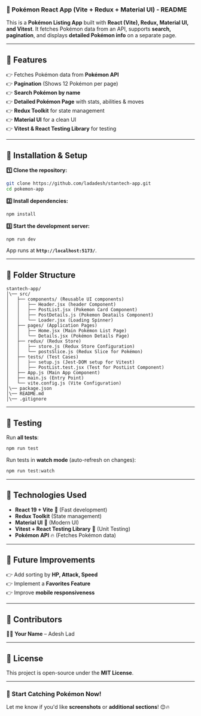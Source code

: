### **🚀 Pokémon React App (Vite + Redux + Material UI) - README**  

This is a **Pokémon Listing App** built with **React (Vite), Redux, Material UI, and Vitest**. It fetches Pokémon data from an API, supports **search, pagination**, and displays **detailed Pokémon info** on a separate page.

---

## **📌 Features**  
👉 Fetches Pokémon data from **Pokémon API**  
👉 **Pagination** (Shows 12 Pokémon per page)  
👉 **Search Pokémon by name**  
👉 **Detailed Pokémon Page** with stats, abilities & moves  
👉 **Redux Toolkit** for state management  
👉 **Material UI** for a clean UI  
👉 **Vitest & React Testing Library** for testing  

---

## **📌 Installation & Setup**  
**1️⃣ Clone the repository:**  
```bash
git clone https://github.com/ladadesh/stantech-app.git
cd pokemon-app
```

**2️⃣ Install dependencies:**  
```bash
npm install
```

**3️⃣ Start the development server:**  
```bash
npm run dev
```
App runs at **`http://localhost:5173/`**.

---

## **📌 Folder Structure**  
```
stantech-app/
│\── src/
│   ├── components/ (Reusable UI components)
│   │   ├── Header.jsx (header Component)
│   │   ├── PostList.jsx (Pokemon Card Component)
│   │   ├── PostDetails.js (Pokemon Deatails Component)
│   │   └── Loader.jsx (Loading Spinner)
│   ├── pages/ (Application Pages)
│   │   ├── Home.jsx (Main Pokémon List Page)
│   │   └── Details.jsx (Pokémon Details Page)
│   ├── redux/ (Redux Store)
│   │   ├── store.js (Redux Store Configuration)
│   │   └── postsSlice.js (Redux Slice for Pokémon)
│   ├── tests/ (Test Cases)
│   │   ├── setup.js (Jest-DOM setup for Vitest)
│   │   ├── PostList.test.jsx (Test for PostList Component)
│   ├── App.js (Main App Component)
│   ├── main.js (Entry Point)
│   └── vite.config.js (Vite Configuration)
│\── package.json
│\── README.md
│\── .gitignore
```

---

## **📌 Testing**  
Run **all tests**:  
```bash
npm run test
```

Run tests in **watch mode** (auto-refresh on changes):  
```bash
npm run test:watch
```

---

## **📌 Technologies Used**  
- **React 19 + Vite** 🚀 (Fast development)  
- **Redux Toolkit** (State management)  
- **Material UI** 🎨 (Modern UI)  
- **Vitest + React Testing Library** 🥞 (Unit Testing)  
- **Pokémon API** 🔥 (Fetches Pokémon data)  

---

## **📌 Future Improvements**  
👉 Add sorting by **HP, Attack, Speed**  
👉 Implement a **Favorites Feature**  
👉 Improve **mobile responsiveness**  

---

## **📌 Contributors**  
👨‍💻 **Your Name** – Adesh Lad 

---

## **📌 License**  
This project is open-source under the **MIT License**.

---

### **🚀 Start Catching Pokémon Now!**  
Let me know if you'd like **screenshots** or **additional sections**! 😊🔥

